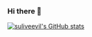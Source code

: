 ### Hi there 👋

[![suliveevil's GitHub stats](https://github-readme-stats.vercel.app/api?username=suliveevil)](https://github.com/suliveevil/github-readme-stats)
